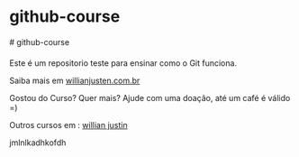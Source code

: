 # github-course
# github-course

Este é um repositorio teste para ensinar como o Git funciona.

Saiba mais em [willianjusten.com.br](http://willianjusten.com.br)

Gostou do Curso? Quer mais? Ajude com uma doação, até um café é válido =)

Outros cursos em : [willian justin](http://willianjusten.teachable.comm:)

jmlnlkadhkofdh 
